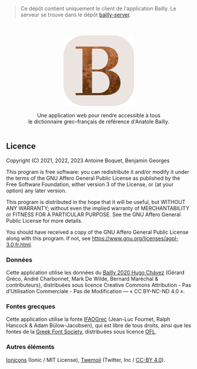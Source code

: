 > Ce dépôt contient uniquement le client de l'application Bailly. Le serveur se trouve dans le dépôt [bailly-server](https://github.com/antoineboquet/bailly-server).

<p align="center">
  <br><br><img width="192" height="192" src="public/img/icons/android-chrome-192x192.png">
</p>

<p align="center">
  Une application web pour rendre accessible à tous<br>
  le dictionnaire grec–français de référence d'Anatole Bailly.<br><br>
</p>

## Licence

Copyright (C) 2021, 2022, 2023 Antoine Boquet, Benjamin Georges

This program is free software: you can redistribute it and/or modify
it under the terms of the GNU Affero General Public License as published by
the Free Software Foundation, either version 3 of the License, or
(at your option) any later version.

This program is distributed in the hope that it will be useful,
but WITHOUT ANY WARRANTY; without even the implied warranty of
MERCHANTABILITY or FITNESS FOR A PARTICULAR PURPOSE. See the
GNU Affero General Public License for more details.

You should have received a copy of the GNU Affero General Public License
along with this program. If not, see https://www.gnu.org/licenses/agpl-3.0.fr.html.

### Données

Cette application utilise les données du [Bailly 2020 Hugo Chávez](http://gerardgreco.free.fr/spip.php?article52) (Gérard Gréco, André Charbonnet, Mark De Wilde, Bernard Maréchal & contributeurs), distribuées sous licence Creative Commons Attribution - Pas d'Utilisation Commerciale - Pas de Modification — « CC BY-NC-ND 4.0 ».

### Fontes grecques

Cette application utilise la fonte [IFAOGrec](https://www.ifao.egnet.net/publications/outils/polices/#grec) (Jean-Luc Fournet, Ralph Hancock & Adam Bülow-Jacobsen), qui est libre de tous droits, ainsi que les fontes de la [Greek Font Society](https://www.greekfontsociety-gfs.gr/), distribuées sous licence [OFL](https://scripts.sil.org/cms/scripts/page.php?item_id=OFL_web).

### Autres éléments

[Ionicons](https://ionic.io/ionicons) (Ionic / MIT License), [Twemoji](https://twemoji.twitter.com/) (Twitter, Inc / [CC-BY 4.0](https://creativecommons.org/licenses/by/4.0/)).
